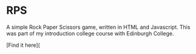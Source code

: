# RPS
A simple Rock Paper Scissors game, written in HTML and Javascript.
This was part of my introduction college course with Edinburgh College.

[Find it here](
